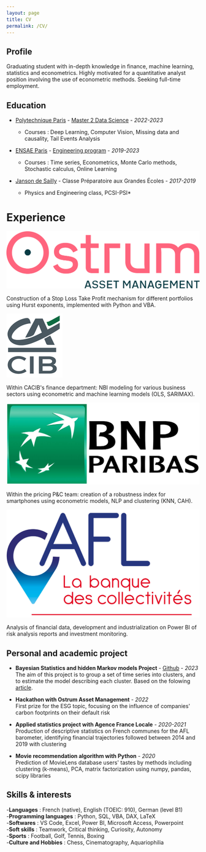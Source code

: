 ```yaml
---
layout: page
title: CV 
permalink: /CV/
---
```


## Profile

Graduating student with in-depth knowledge in finance, machine learning, statistics and econometrics. Highly motivated for a quantitative analyst position involving the use of econometric methods. Seeking full-time employment.

## Education

- [Polytechnique Paris](https://www.ip-paris.fr/en/home-en/) - [Master 2 Data Science](https://www.ip-paris.fr/en/education/masters/applied-mathematics-and-statistics-program/master-year-2-data-science) - *2022-2023* 
  - Courses : Deep Learning, Computer Vision, Missing data and causality, Tail Events Analysis
    
- [ENSAE Paris](https://www.ensae.fr) - [Engineering program](https://www.ensae.fr/en/education/ingenieur-ensae-program) - *2019-2023*
  - Courses : Time series, Econometrics, Monte Carlo methods, Stochastic calculus, Online Learning
    
- [Janson de Sailly](https://www.janson-de-sailly.fr/cpge-presentation-generale-structure/) - Classe Préparatoire aux Grandes Écoles - *2017-2019*  
  - Physics and Engineering class, PCSI-PSI* 

# Experience

![](/images/OSTRUM.png)  

Construction of a Stop Loss Take Profit mechanism for different portfolios using Hurst exponents, implemented with Python and VBA.

![](/images/CACIB.png)  

Within CACIB's finance department: NBI modeling for various business sectors using econometric and machine learning models (OLS, SARIMAX).

![](/images/BNP.png)  

Within the pricing P\&C team: creation of a robustness index for smartphones using econometric models, NLP and clustering (KNN, CAH).

![](/images/AFL.png)  

Analysis of financial data, development and industrialization on Power BI of risk analysis reports and investment monitoring.

## Personal and academic project

- **Bayesian Statistics and hidden Markov models Project** - [Github](https://github.com/Zaltarba/Bayesian_statistics_project.git) - *2023*  
The aim of this project is to group a set of time series into clusters, and to estimate the model describing each cluster. Based on the folowing [article](https://www.researchgate.net/publication/4756297_Model-Based_Clustering_of_Multiple_Time_Series).

- **Hackathon with Ostrum Asset Management** - *2022*  
First prize for the ESG topic, focusing on the influence of companies' carbon footprints on their default risk  

- **Applied statistics project with Agence France Locale** - *2020-2021*  
Production of descriptive statistics on French communes for the AFL barometer, identifying financial trajectories followed between 2014 and 2019 with clustering

- **Movie recommendation algorithm with Python** - *2020*  
Prediction of MovieLens database users' tastes by methods including clustering (k-means), PCA, matrix factorization using numpy, pandas, scipy libraries 

## Skills \& interests

-**Languages** : French (native), English (TOEIC: 910), German (level B1)  
-**Programming languages** : Python, SQL, VBA, DAX, LaTeX  
-**Softwares** : VS Code, Excel, Power BI, Microsoft Access, Powerpoint   
-**Soft skills** : Teamwork, Critical thinking, Curiosity, Autonomy   
-**Sports** : Football, Golf, Tennis, Boxing   
-**Culture and Hobbies** : Chess, Cinematography, Aquariophilia   

